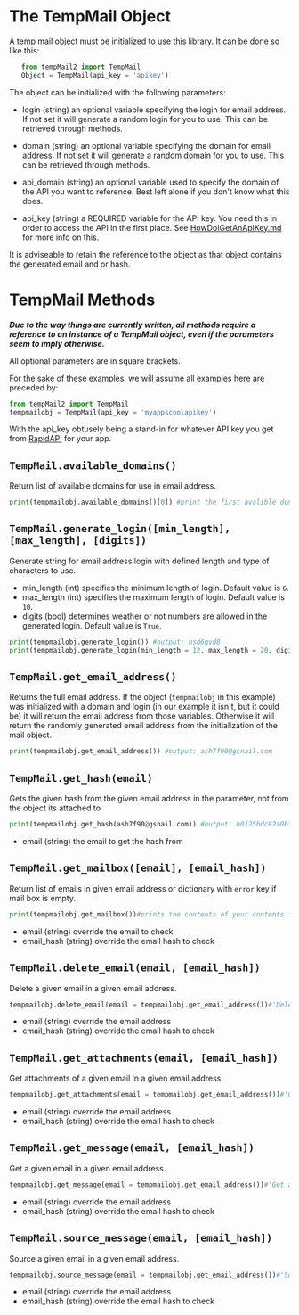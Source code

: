 The TempMail Object
=========
A temp mail object must be initialized to use this library. It can be done so like this:

```python
   from tempMail2 import TempMail
   Object = TempMail(api_key = 'apikey')
```

The object can be initialized with the following parameters:

* login (string) an optional variable specifying the login for email address. If not set it will generate a random login for you to use. This can be retrieved through methods.

* domain (string) an optional variable specifying the domain for email address. If not set it will generate a random domain for you to use. This can be retrieved through methods.

* api_domain (string) an optional variable used to specify the domain of the API you want to reference. Best left alone if you don't know what this does.

* api_key (string) a REQUIRED variable for the API key. You need this in order to access the API in the first place. See [HowDoIGetAnApiKey.md](HowDoIGetAnApiKey.md) for more info on this.

It is adviseable to retain the reference to the object as that object contains the generated email and or hash.

TempMail Methods
========

***Due to the way things are currently written, all methods require a reference to an instance of a TempMail object, even if the parameters seem to imply otherwise.***

All optional parameters are in square brackets.

For the sake of these examples, we will assume all examples here are preceded by:

```python
from tempMail2 import TempMail
tempmailobj = TempMail(api_key = 'myappscoolapikey')
```

With the api_key obtusely being a stand-in for whatever API key you get from [RapidAPI](https://rapidapi.com/Privatix/api/temp-mai) for your app.

`TempMail.available_domains()`
-----
Return list of available domains for use in email address.

```python
print(tempmailobj.available_domains()[0]) #print the first avalible domain
```

`TempMail.generate_login([min_length], [max_length], [digits])`
-----
Generate string for email address login with defined length and type of characters to use.

* min_length (int) specifies the minimum length of login. Default value is ```6```.
* max_length (int) specifies the maximum length of login. Default value is ```10```.
* digits (bool) determines weather or not numbers are allowed in the generated login. Default value is ```True```.

```python
print(tempmailobj.generate_login()) #output: hsd6gvd8
print(tempmailobj.generate_login(min_length = 12, max_length = 20, digits = False)) #output: dkfkwjrsfsjiskjkdfk
```

`TempMail.get_email_address()`
-----

Returns the full email address. If the object (```tempmailobj``` in this example) was initialized with a domain and login (in our example it isn't, but it could be)
it will return the email address from those variables. Otherwise it will return the randomly generated email address from the initialization of the mail object.

```python
print(tempmailobj.get_email_address()) #output: ash7f90@gsnail.com
```

`TempMail.get_hash(email)`
-----

Gets the given hash from the given email address in the parameter, not from the object its attached to

```python
print(tempmailobj.get_hash(ash7f90@gsnail.com)) #output: b0125bdc82a0b79276f43f784dc9904a
```

- email (string)  the email to get the hash from

`TempMail.get_mailbox([email], [email_hash])`
-----

Return list of emails in given email address or dictionary with `error` key if mail box is empty.


```python
print(tempmailobj.get_mailbox())#prints the contents of your contents for your mailbox
```

- email (string) override the email to check
- email_hash (string) override the email hash to check

`TempMail.delete_email(email, [email_hash])`
-----

Delete a given email in a given email address.


```python
tempmailobj.delete_email(email = tempmailobj.get_email_address())#'Delete a given email in a given email address' (what does that even mean?)
```

- email (string) override the email address
- email_hash (string) override the email hash to check

`TempMail.get_attachments(email, [email_hash])`
-----

Get attachments of a given email in a given email address.


```python
tempmailobj.get_attachments(email = tempmailobj.get_email_address())#'Get attachments of a given email in a given email address' (what does that even mean?)
```

- email (string) override the email address
- email_hash (string) override the email hash to check

`TempMail.get_message(email, [email_hash])`
-----

Get a given email in a given email address.


```python
tempmailobj.get_message(email = tempmailobj.get_email_address())#'Get a given email in a given email address.' (what does that even mean?)
```

- email (string) override the email address
- email_hash (string) override the email hash to check

`TempMail.source_message(email, [email_hash])`
-----

Source a given email in a given email address.

```python
tempmailobj.source_message(email = tempmailobj.get_email_address())#'Source a given email in a given email address.' (what does that even mean?)
```

- email (string) override the email address
- email_hash (string) override the email hash to check